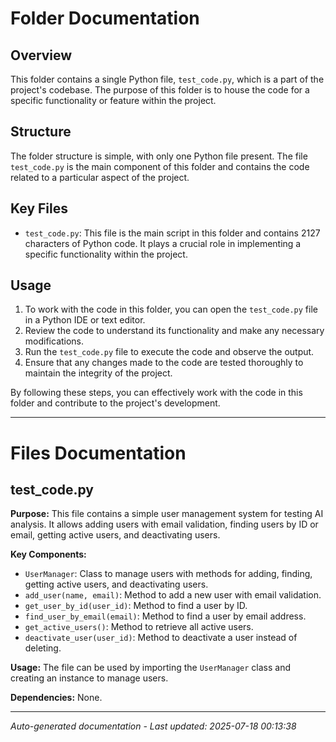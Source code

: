 # Folder Documentation

## Overview
This folder contains a single Python file, `test_code.py`, which is a part of the project's codebase. The purpose of this folder is to house the code for a specific functionality or feature within the project.

## Structure
The folder structure is simple, with only one Python file present. The file `test_code.py` is the main component of this folder and contains the code related to a particular aspect of the project.

## Key Files
- `test_code.py`: This file is the main script in this folder and contains 2127 characters of Python code. It plays a crucial role in implementing a specific functionality within the project.

## Usage
1. To work with the code in this folder, you can open the `test_code.py` file in a Python IDE or text editor.
2. Review the code to understand its functionality and make any necessary modifications.
3. Run the `test_code.py` file to execute the code and observe the output.
4. Ensure that any changes made to the code are tested thoroughly to maintain the integrity of the project.

By following these steps, you can effectively work with the code in this folder and contribute to the project's development.

---

# Files Documentation

## test_code.py

**Purpose:** This file contains a simple user management system for testing AI analysis. It allows adding users with email validation, finding users by ID or email, getting active users, and deactivating users.

**Key Components:**
- `UserManager`: Class to manage users with methods for adding, finding, getting active users, and deactivating users.
- `add_user(name, email)`: Method to add a new user with email validation.
- `get_user_by_id(user_id)`: Method to find a user by ID.
- `find_user_by_email(email)`: Method to find a user by email address.
- `get_active_users()`: Method to retrieve all active users.
- `deactivate_user(user_id)`: Method to deactivate a user instead of deleting.

**Usage:** The file can be used by importing the `UserManager` class and creating an instance to manage users.

**Dependencies:** None.

---
*Auto-generated documentation - Last updated: 2025-07-18 00:13:38*

